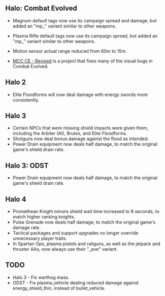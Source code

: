 ## Halo: Combat Evolved
+ Magnum default tags now use its campaign spread and damage, but added an "mp_" variant similar to other weapons.
+ Plasma Rifle default tags now use its campaign spread, but added an "mp_" variant similar to other weapons.
+ Motion sensor actual range reduced from 60m to 15m.

+ [MCC CE - Revised](https://github.com/Aerocatia/mcc-ce-revised) is a project that fixes many of the visual bugs in Combat Evolved.

## Halo 2
+ Elite Floodforms will now deal damage with energy swords more consistently.

## Halo 3
+ Certain NPCs that were missing shield impacts were given them, including the Arbiter (AI), Brutes, and Elite Floodforms.
+ Shotguns now deal bonus damage against the flood as intended.
+ Power Drain equipment now deals half damage, to match the original game's shield drain rate.

## Halo 3: ODST
+ Power Drain equipment now deals half damage, to match the original game's shield drain rate.

## Halo 4
+ Promethean Knight minors shield wait time increased to 8 seconds, to match higher ranking knights.
+ Pulse Grenade now deals half damage, to match the original game's damage rate.
+ Tactical packages and support upgrades no longer override unnecessary player traits.
+ In Spartan Ops, plasma pistols and railguns, as well as the jetpack and thruster AAs, now always use their "_pve" variant.

## TODO
+ Halo 3 - Fix warthog mass.
+ ODST - Fix plasma_vehicle dealing reduced damage against energy_shield_thin, instead of bullet_vehicle.
